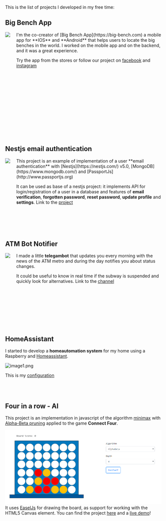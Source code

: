 
This is the list of projects I developed in my free time:


##  Big Bench App

<img style="float: left; height: 300px; margin-right: 20px;" src="{{site.baseurl}}/img/bigbenchapp.png"/> 
I'm the co-creator of [Big Bench App](https://big-bench.com) a mobile app for **IOS** and **Android** that helps users to locate the big benches in the world. I worked on the mobile app and on the backend, and it was a great experience.  

Try the app from the stores or follow our project on [facebook](https://www.facebook.com/bigbenchapp) and [instagram](https://www.instagram.com/bigbenchapp/)
<div style="clear:both"></div>
<br><br>

##  Nestjs email authentication

<img style="float: left; height: 200px; margin-right: 20px;" src="{{site.baseurl}}/img/nestjs.png"/> 
This project is an example of implementation of a user **email authentication** with [Nestjs](https://nestjs.com/) v5.0, [MongoDB](https://www.mongodb.com/) and [PassportJs](http://www.passportjs.org)

It can be used as base of a nestjs project: it implements API for login/registration of a user in a database and features of **email verification**, **forgotten password**, **reset password**, **update profile** and **settings**. Link to the [project](https://github.com/marcomelilli/nestjs-email-authentication)    
<div style="clear:both"></div>
<br><br>

##  ATM Bot Notifier

<img style="float: left; height: 200px; margin-right: 20px;" src="{{site.baseurl}}/img/atm_channel.jpg"/> 

I made a little **telegambot** that updates you every morning with the news of the ATM metro and during the day notifies you about status changes. 

It could be useful to know in real time if the subway is suspended and quickly look for alternatives. Link to the [channel](https://t.me/metro_atm)    
<div style="clear:both"></div>
<br><br>

## HomeAssistant
I started to develop a **homeautomation system** for my home using a Raspberry and [Homeassistant](https://www.home-assistant.io/). 

![image1.png](https://raw.githubusercontent.com/marcomelilli/homeassistant-config/master/www/screenshots/image1.png)

This is my [configuration](https://github.com/marcomelilli/homeassistant-config)

<br><br>

## Four in a row - AI
This project is an implementation in javascript of the algorithm [minimax](https://en.wikipedia.org/wiki/Minimax) with [Alpha-Beta pruning](https://en.wikipedia.org/wiki/Alpha%E2%80%93beta_pruning) applied to the game **Connect Four**.

![game screenshot](https://github.com/marcomelilli/four-in-a-row-js-minimax/raw/master/img/game-screen.png)
It uses [EaselJs](https://www.createjs.com/easeljs) for drawing the board, as support for working with the HTML5 Canvas element.
You can find the project [here](https://github.com/marcomelilli/four-in-a-row-js-minimax) and a [live demo](http://connectfour.marcomelilli.com)!
